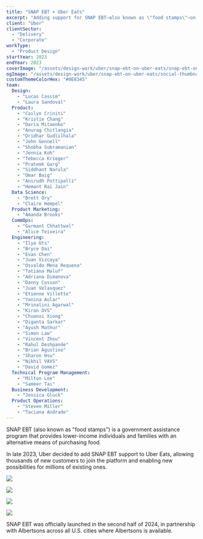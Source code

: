 ```yaml
---
title: "SNAP EBT × Uber Eats"
excerpt: "Adding support for SNAP EBT—also known as \"food stamps\"—on Uber Eats."
client: "Uber"
clientSector:
  - "Delivery"
  - "Corporate"
workType:
  - "Product Design"
startYear: 2023
endYear: 2023
coverImage: "/assets/design-work/uber/snap-ebt-on-uber-eats/snap-ebt-on-uber-eats.png"
ogImage: "/assets/design-work/uber/snap-ebt-on-uber-eats/social-thumbnail.png"
customThemeColorHex: "#0E8345"
team:
  Design:
    - "Lucas Cassim"
    - "Laura Sandoval"
  Product:
    - "Cailyn Criniti"
    - "Kristie Chang"
    - "Daria Mitaenko"
    - "Anurag Chitlangia"
    - "Dridhar Gudlilhala"
    - "John Gennell"
    - "Shobha Subramanian"
    - "Jennia Koh"
    - "Tebecca Krieger"
    - "Prateek Garg"
    - "Siddhant Narula"
    - "Omar Baig"
    - "Anirudh Pottipalli"
    - "Hemant Rai Jain"
  Data Science:
    - "Brett Ory"
    - "Claire Hempel"
  Product Marketing:
    - "Amanda Brooks"
  CommOps:
    - "Gurmant Chhattwal"
    - "Alice Teixeira"
  Engineering:
    - "Ilya Uts"
    - "Bryce Dai"
    - "Evan Chen"
    - "Juan Vizcaya"
    - "Osvaldo Mena Requena"
    - "Tatiana Maluf"
    - "Adriana Dimanova"
    - "Danny Cosson"
    - "Juan Velasquez"
    - "Etienne Villette"
    - "Yanina Aular"
    - "Mrinalini Agarwal"
    - "Kiran DVS"
    - "Chuanxi Xiong"
    - "Diganta Sarkar"
    - "Ayush Mathur"
    - "Simon Law"
    - "Vincent Zhou"
    - "Rahul Deshpande"
    - "Brian Agustino"
    - "Sharon Hsu"
    - "Nikhil VAVS"
    - "David Gomez"
  Technical Program Management:
    - "Milton Lee"
    - "Sameer Tai"
  Business Development:
    - "Jessica Gluck"
  Product Operations:
    - "Steven Miller"
    - "Taciana Andrade"
---
```


SNAP EBT (also known as "food stamps") is a government assistance program that provides lower-income individuals and families with an alternative means of purchasing food.

In late 2023, Uber decided to add SNAP EBT support to Uber Eats, allowing thousands of new customers to join the platform and enabling new possibilities for millions of existing ones.

![](/assets/design-work/uber/snap-ebt-on-uber-eats/snap-ubereats-cart.png)

![](/assets/design-work/uber/snap-ebt-on-uber-eats/snap-ubereats-payment-options.png)

![](/assets/design-work/uber/snap-ebt-on-uber-eats/snap-ubereats-grocery-feed.png)

![](/assets/design-work/uber/snap-ebt-on-uber-eats/snap-ubereats-home-feed.png)

SNAP EBT was officially launched in the second half of 2024, in partnership with Albertsons across all U.S. cities where Albertsons is available.
